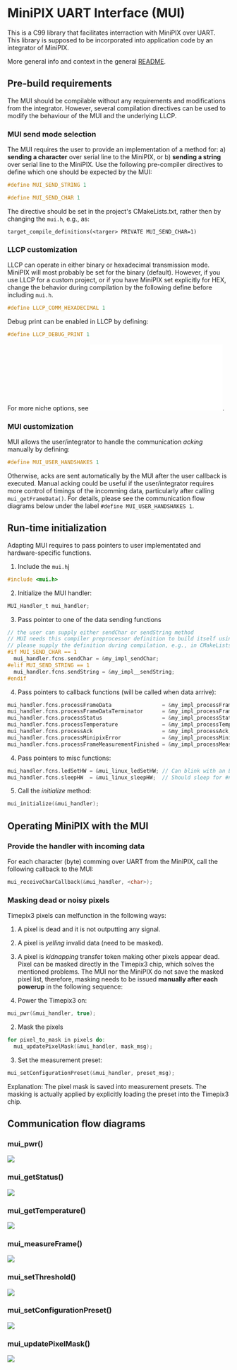 # MiniPIX UART Interface (MUI)

This is a C99 library that facilitates interraction with MiniPIX over UART.
This library is supposed to be incorporated into application code by an integrator of MiniPIX.

More general info and context in the general [README](../README.md).

## Pre-build requirements

The MUI should be compilable without any requirements and modifications from the integrator.
However, several compilation directives can be used to modify the behaviour of the MUI and the underlying LLCP.

### MUI send mode selection

The MUI requires the user to provide an implementation of a method for:
a) **sending a character** over serial line to the MiniPIX, or
b) **sending a string** over serial line to the MiniPIX.
Use the following pre-compiler directives to define which one should be expected by the MUI:
```C
#define MUI_SEND_STRING 1
```

```C
#define MUI_SEND_CHAR 1
```

The directive should be set in the project's CMakeLists.txt, rather then by changing the `mui.h`, e.g., as:
```
target_compile_definitions(<targer> PRIVATE MUI_SEND_CHAR=1)
```

### LLCP customization

LLCP can operate in either binary or hexadecimal transmission mode.
MiniPIX will most probably be set for the binary (default).
However, if you use LLCP for a custom project, or if you have MiniPIX set explicitly for HEX, change the behavior during compilation by the following define before including `mui.h`.
```C
#define LLCP_COMM_HEXADECIMAL 1
```

Debug print can be enabled in LLCP by defining:

```C
#define LLCP_DEBUG_PRINT 1
```

For more niche options, see ![llcp.h](../llcp/include/llcp.h).

### MUI customization

MUI allows the user/integrator to handle the communication _acking_ manually by defining:
```C
#define MUI_USER_HANDSHAKES 1
```
Otherwise, acks are sent automatically by the MUI after the user callback is executed.
Manual acking could be useful if the user/integrator requires more control of timings of the incomming data, particularly after calling `mui_getFrameData()`.
For details, please see the communication flow diagrams below under the label `#define MUI_USER_HANDSHAKES 1`.

## Run-time initialization

Adapting MUI requires to pass pointers to user implementated and hardware-specific functions.

1. Include the `mui.h`j
```C
#include <mui.h>
```
2. Initialize the MUI handler:
```C
MUI_Handler_t mui_handler;
```
3. Pass pointer to one of the data sending functions
```C
// the user can supply either sendChar or sendString method
// MUI needs this compiler preprocessor definition to build itself using the right one
// please supply the definition during compilation, e.g., in CMakeLists
#if MUI_SEND_CHAR == 1
  mui_handler.fcns.sendChar = &my_impl_sendChar;
#elif MUI_SEND_STRING == 1
  mui_handler.fcns.sendString = &my_impl__sendString;
#endif
```
4. Pass pointers to callback functions (will be called when data arrive):
```C
mui_handler.fcns.processFrameData                = &my_impl_processFrameData;
mui_handler.fcns.processFrameDataTerminator      = &my_impl_processFrameDataTerminator;
mui_handler.fcns.processStatus                   = &my_impl_processStatus;
mui_handler.fcns.processTemperature              = &my_impl_processTemperature;
mui_handler.fcns.processAck                      = &my_impl_processAck;
mui_handler.fcns.processMinipixError             = &my_impl_processMinipixError;
mui_handler.fcns.processFrameMeasurementFinished = &my_impl_processMeasurementFinished;
```
4. Pass pointers to misc functions:
```C
mui_handler.fcns.ledSetHW = &mui_linux_ledSetHW; // Can blink with an LED. Do nothing otherwise.
mui_handler.fcns.sleepHW  = &mui_linux_sleepHW;  // Should sleep for #n milliseconds. Currently not used, but might be in future.
```
5. Call the _initialize_ method:
```C
mui_initialize(&mui_handler);
```

## Operating MiniPIX with the MUI

### Provide the handler with incoming data

For each character (byte) comming over UART from the MiniPIX, call the following callback to the MUI:
```C
mui_receiveCharCallback(&mui_handler, <char>);
```

### Masking dead or noisy pixels

Timepix3 pixels can melfunction in the following ways:
1. A pixel is dead and it is not outputting any signal.
2. A pixel is _yelling_ invalid data (need to be masked).
3. A pixel is _kidnapping_ transfer token making other pixels appear dead.
Pixel can be masked directly in the Timepix3 chip, which solves the mentioned problems.
The MUI nor the MiniPIX do not save the masked pixel list, therefore, masking needs to be issued **manually after each powerup** in the following sequence:

1. Power the Timepix3 on:
```C
mui_pwr(&mui_handler, true);
```
2. Mask the pixels
```C
for pixel_to_mask in pixels do:
  mui_updatePixelMask(&mui_handler, mask_msg);
```
3. Set the measurement preset:
```C
mui_setConfigurationPreset(&mui_handler, preset_msg);
```

Explanation: The pixel mask is saved into measurement presets. The masking is actually applied by explicitly loading the preset into the Timepix3 chip.

## Communication flow diagrams

### mui_pwr()

![](./fig/mui_pwr.png)

### mui_getStatus()

![](./fig/mui_get_status.png)

### mui_getTemperature()

![](./fig/mui_get_temperature.png)

### mui_measureFrame()

![](./fig/mui_measure_frame.png)

### mui_setThreshold()

![](./fig/mui_set_threshold.png)

### mui_setConfigurationPreset()

![](./fig/mui_set_config.png)

### mui_updatePixelMask()

![](./fig/mui_update_mask.png)
